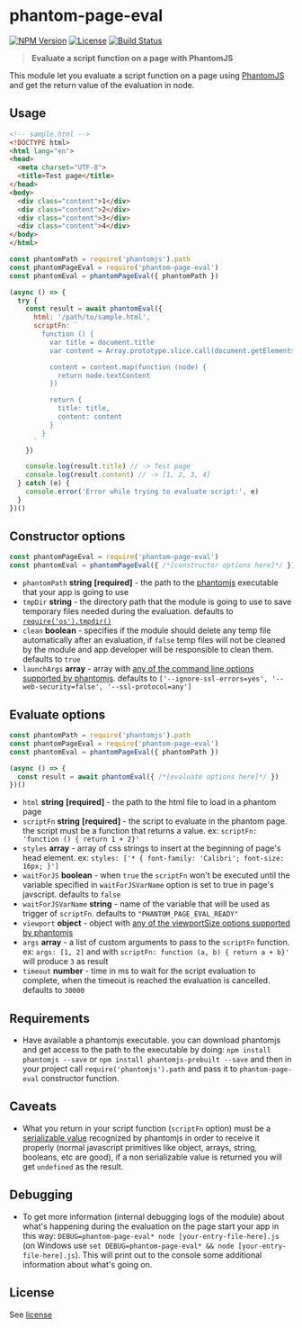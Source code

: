 # phantom-page-eval
[![NPM Version](http://img.shields.io/npm/v/phantom-page-eval.svg?style=flat-square)](https://npmjs.com/package/phantom-page-eval)
[![License](http://img.shields.io/npm/l/phantom-page-eval.svg?style=flat-square)](http://opensource.org/licenses/MIT)
[![Build Status](https://travis-ci.org/bjrmatos/phantom-page-eval.png?branch=master)](https://travis-ci.org/bjrmatos/phantom-page-eval)

> **Evaluate a script function on a page with PhantomJS**

This module let you evaluate a script function on a page using [PhantomJS](http://phantomjs.org/) and get the return value of the evaluation in node.

## Usage
```html
<!-- sample.html -->
<!DOCTYPE html>
<html lang="en">
<head>
  <meta charset="UTF-8">
  <title>Test page</title>
</head>
<body>
  <div class="content">1</div>
  <div class="content">2</div>
  <div class="content">3</div>
  <div class="content">4</div>
</body>
</html>
```

```js
const phantomPath = require('phantomjs').path
const phantomPageEval = require('phantom-page-eval')
const phantomEval = phantomPageEval({ phantomPath })

(async () => {
  try {
    const result = await phantomEval({
      html: '/path/to/sample.html',
      scriptFn: `
        function () {
          var title = document.title
          var content = Array.prototype.slice.call(document.getElementsByClassName('content'))

          content = content.map(function (node) {
            return node.textContent
          })

          return {
            title: title,
            content: content
          }
        }
      `
    })

    console.log(result.title) // -> Test page
    console.log(result.content) // -> [1, 2, 3, 4]
  } catch (e) {
    console.error('Error while trying to evaluate script:', e)
  }
})()
```

## Constructor options

```js
const phantomPageEval = require('phantom-page-eval')
const phantomEval = phantomPageEval({ /*[constructor options here]*/ })
```

- `phantomPath` **string** **[required]** - the path to the [phantomjs](http://phantomjs.org/) executable that your app is going to use
- `tmpDir` **string** - the directory path that the module is going to use to save temporary files needed during the evaluation. defaults to [`require('os').tmpdir()`](https://nodejs.org/dist/latest-v8.x/docs/api/os.html#os_os_tmpdir)
- `clean` **boolean** - specifies if the module should delete any temp file automatically after an evaluation, if `false` temp files will not be cleaned by the module and app developer will be responsible to clean them. defaults to `true`
- `launchArgs` **array** - array with [any of the command line options supported by phantomjs](http://phantomjs.org/api/command-line.html#command-line-options). defaults to `['--ignore-ssl-errors=yes', '--web-security=false', '--ssl-protocol=any']`

## Evaluate options

```js
const phantomPath = require('phantomjs').path
const phantomPageEval = require('phantom-page-eval')
const phantomEval = phantomPageEval({ phantomPath })

(async () => {
  const result = await phantomEval({ /*[evaluate options here]*/ })
})()
```

- `html` **string** **[required]** - the path to the html file to load in a phantom page
- `scriptFn` **string** **[required]** - the script to evaluate in the phantom page. the script must be a function that returns a value. ex: `scriptFn: 'function () { return 1 + 2}'`
- `styles` **array<string>** - array of css strings to insert at the beginning of page's head element. ex: `styles: ['* { font-family: 'Calibri'; font-size: 16px; }']`
- `waitForJS` **boolean** - when `true` the `scriptFn` won't be executed until the variable specified in `waitForJSVarName` option is set to true in page's javscript. defaults to `false`
- `waitForJSVarName` **string** - name of the variable that will be used as trigger of `scriptFn`. defaults to `"PHANTOM_PAGE_EVAL_READY"`
- `viewport` **object** - object with [any of the viewportSize options supported by phantomjs](http://phantomjs.org/api/webpage/property/viewport-size.html)
- `args` **array** - a list of custom arguments to pass to the `scriptFn` function. ex: `args: [1, 2]` and with `scriptFn: function (a, b) { return a + b}'` will produce `3` as result
- `timeout` **number** - time in ms to wait for the script evaluation to complete, when the timeout is reached the evaluation is cancelled. defaults to `30000`

## Requirements

- Have available a phantomjs executable. you can download phantomjs and get access to the path to the executable by doing: `npm install phantomjs --save` or `npm install phantomjs-prebuilt --save` and then in your project call `require('phantomjs').path` and pass it to `phantom-page-eval` constructor function.

## Caveats

- What you return in your script function (`scriptFn` option) must be a [serializable value](https://developer.mozilla.org/en-US/docs/Web/JavaScript/Reference/Global_Objects/JSON/stringify#Description) recognized by phantomjs in order to receive it properly (normal javascript primitives like object, arrays, string, booleans, etc are good), if a non serializable value is returned you will get `undefined` as the result.

## Debugging

- To get more information (internal debugging logs of the module) about what's happening during the evaluation on the page start your app in this way: `DEBUG=phantom-page-eval* node [your-entry-file-here].js` (on Windows use `set DEBUG=phantom-page-eval* && node [your-entry-file-here].js`). This will print out to the console some additional information about what's going on.

## License
See [license](https://github.com/bjrmatos/chrome-page-eval/blob/master/LICENSE)
